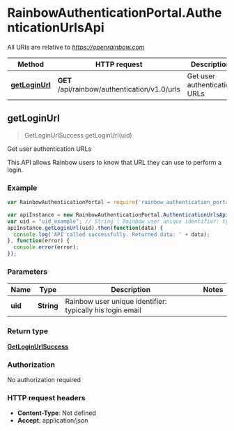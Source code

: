 # RainbowAuthenticationPortal.AuthenticationUrlsApi

All URIs are relative to *https://openrainbow.com*

Method | HTTP request | Description
------------- | ------------- | -------------
[**getLoginUrl**](AuthenticationUrlsApi.md#getLoginUrl) | **GET** /api/rainbow/authentication/v1.0/urls | Get user authentication URLs



## getLoginUrl

> GetLoginUrlSuccess getLoginUrl(uid)

Get user authentication URLs

This API allows Rainbow users to know that URL they can use to perform a login.

### Example

```javascript
var RainbowAuthenticationPortal = require('rainbow_authentication_portal');

var apiInstance = new RainbowAuthenticationPortal.AuthenticationUrlsApi();
var uid = "uid_example"; // String | Rainbow user unique identifier: typically his login email
apiInstance.getLoginUrl(uid).then(function(data) {
  console.log('API called successfully. Returned data: ' + data);
}, function(error) {
  console.error(error);
});

```

### Parameters



Name | Type | Description  | Notes
------------- | ------------- | ------------- | -------------
 **uid** | **String**| Rainbow user unique identifier: typically his login email | 

### Return type

[**GetLoginUrlSuccess**](GetLoginUrlSuccess.md)

### Authorization

No authorization required

### HTTP request headers

- **Content-Type**: Not defined
- **Accept**: application/json

